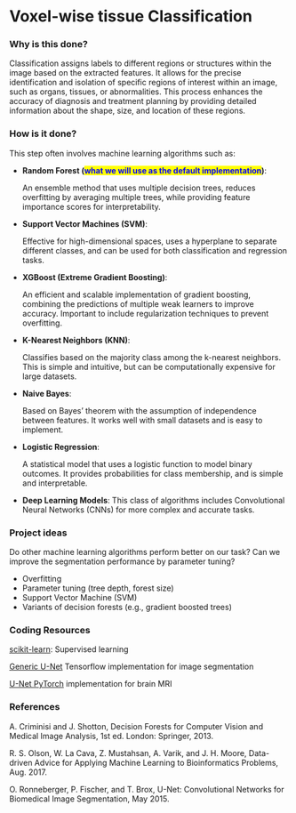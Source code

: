 # Voxel-wise tissue Classification

### Why is this done?

Classification assigns labels to different regions or structures within the image based on the extracted features. It allows for the precise identification and isolation of specific regions of interest within an image, such as organs, tissues, or abnormalities. This process enhances the accuracy of diagnosis and treatment planning by providing detailed information about the shape, size, and location of these regions.

### How is it done?

This step often involves machine learning algorithms such as:

*   **Random Forest (**<mark style="color:blue;">**what we will use as the default implementation**</mark>**)**:

    An ensemble method that uses multiple decision trees, reduces overfitting by averaging multiple trees, while providing feature importance scores for interpretability.
*   **Support Vector Machines (SVM)**:

    Effective for high-dimensional spaces, uses a hyperplane to separate different classes, and can be used for both classification and regression tasks.
*   **XGBoost (Extreme Gradient Boosting)**:

    An efficient and scalable implementation of gradient boosting, combining the predictions of multiple weak learners to improve accuracy. Important to include regularization techniques to prevent overfitting.
*   **K-Nearest Neighbors (KNN)**:

    Classifies based on the majority class among the k-nearest neighbors. This is simple and intuitive, but can be computationally expensive for large datasets.
*   **Naive Bayes**:

    Based on Bayes’ theorem with the assumption of independence between features. It works well with small datasets and is easy to implement.&#x20;
*   **Logistic Regression**:

    A statistical model that uses a logistic function to model binary outcomes. It provides probabilities for class membership, and is simple and interpretable.
* **Deep Learning Models**: This class of algorithms includes Convolutional Neural Networks (CNNs) for more complex and accurate tasks.

### Project ideas

Do other machine learning algorithms perform better on our task? Can we improve the segmentation performance by parameter tuning?

* Overfitting
* Parameter tuning (tree depth, forest size)
* Support Vector Machine (SVM)
* Variants of decision forests (e.g., gradient boosted trees)

### Coding Resources

[scikit-learn](http://scikit-learn.org/stable/supervised\_learning.html#supervised-learning): Supervised learning

[Generic U-Net](https://github.com/jakeret/tf\_unet) Tensorflow implementation for image segmentation

[U-Net PyTorch](https://pytorch.org/hub/mateuszbuda\_brain-segmentation-pytorch\_unet) implementation for brain MRI

### References

A. Criminisi and J. Shotton, Decision Forests for Computer Vision and Medical Image Analysis, 1st ed. London: Springer, 2013.

R. S. Olson, W. La Cava, Z. Mustahsan, A. Varik, and J. H. Moore, Data-driven Advice for Applying Machine Learning to Bioinformatics Problems, Aug. 2017.

O. Ronneberger, P. Fischer, and T. Brox, U-Net: Convolutional Networks for Biomedical Image Segmentation, May 2015.
